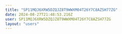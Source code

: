 ```yaml
---
title: "SP11MQJ6XRW5DZQJZ8T9WWXM04T26Y7C8AZSH77ZG"
date: 2024-08-27T21:48:53.216Z
user: SP11MQJ6XRW5DZQJZ8T9WWXM04T26Y7C8AZSH77ZG
layout: "users"
---
```

    